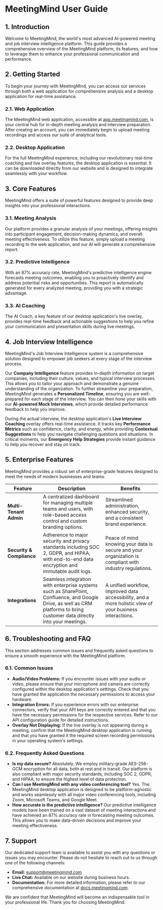 # MeetingMind User Guide

## 1. Introduction

Welcome to MeetingMind, the world's most advanced AI-powered meeting and job interview intelligence platform. This guide provides a comprehensive overview of the MeetingMind platform, its features, and how to leverage them to enhance your professional communication and performance.

## 2. Getting Started

To begin your journey with MeetingMind, you can access our services through both a web application for comprehensive analysis and a desktop application for real-time assistance.

### 2.1. Web Application

The MeetingMind web application, accessible at [app.meetingmind.com](https://app.meetingmind.com), is your central hub for in-depth meeting analysis and interview preparation. After creating an account, you can immediately begin to upload meeting recordings and access our suite of analytical tools.

### 2.2. Desktop Application

For the full MeetingMind experience, including our revolutionary real-time coaching and live overlay features, the desktop application is essential. It can be downloaded directly from our website and is designed to integrate seamlessly with your workflow.

## 3. Core Features

MeetingMind offers a suite of powerful features designed to provide deep insights into your professional interactions.

### 3.1. Meeting Analysis

Our platform provides a granular analysis of your meetings, offering insights into participant engagement, decision-making dynamics, and overall meeting effectiveness. To utilize this feature, simply upload a meeting recording to the web application, and our AI will generate a comprehensive report.

### 3.2. Predictive Intelligence

With an 87% accuracy rate, MeetingMind's predictive intelligence engine forecasts meeting outcomes, enabling you to proactively identify and address potential risks and opportunities. This report is automatically generated for every analyzed meeting, providing you with a strategic advantage.

### 3.3. AI Coaching

The AI Coach, a key feature of our desktop application's live overlay, provides real-time feedback and actionable suggestions to help you refine your communication and presentation skills during live meetings.

## 4. Job Interview Intelligence

MeetingMind's Job Interview Intelligence system is a comprehensive solution designed to empower job seekers at every stage of the interview process.

Our **Company Intelligence** feature provides in-depth information on target companies, including their culture, values, and typical interview processes. This allows you to tailor your approach and demonstrate a genuine understanding of the organization. To further streamline your preparation, MeetingMind generates a **Personalized Timeline**, ensuring you are well-prepared for each stage of the interview. You can then hone your skills with our **AI-powered Mock Interviews**, which provide detailed performance feedback to help you improve.

During the actual interview, the desktop application's **Live Interview Coaching** overlay offers real-time assistance. It tracks key **Performance Metrics** such as confidence, clarity, and energy, while providing **Contextual Suggestions** to help you navigate challenging questions and situations. In critical moments, our **Emergency Help Strategies** provide instant guidance to help you recover and stay on track.

## 5. Enterprise Features

MeetingMind provides a robust set of enterprise-grade features designed to meet the needs of modern businesses and teams.

| Feature                   | Description                                                                                                                                                           | Benefits                                                                                             |
| ------------------------- | --------------------------------------------------------------------------------------------------------------------------------------------------------------------- | ---------------------------------------------------------------------------------------------------- |
| **Multi-Tenant Admin**    | A centralized dashboard for managing multiple teams and users, with role-based access control and custom branding options.                                                | Streamlined administration, enhanced security, and a consistent brand experience.                    |
| **Security & Compliance** | Adherence to major security and privacy standards including SOC 2, GDPR, and HIPAA, with end-to-end data encryption and immutable audit logs.                               | Peace of mind knowing your data is secure and your organization is compliant with industry regulations. |
| **Integrations**          | Seamless integration with enterprise systems such as SharePoint, Confluence, and Google Drive, as well as CRM platforms to bring customer data directly into your meetings. | A unified workflow, improved data accessibility, and a more holistic view of your business interactions. |

## 6. Troubleshooting and FAQ

This section addresses common issues and frequently asked questions to ensure a smooth experience with the MeetingMind platform.

### 6.1. Common Issues

*   **Audio/Video Problems:** If you encounter issues with your audio or video, please ensure that your microphone and camera are correctly configured within the desktop application's settings. Check that you have granted the application the necessary permissions to access your hardware.
*   **Integration Errors:** If you experience errors with our enterprise connectors, verify that your API keys are correctly entered and that you have the necessary permissions for the respective services. Refer to our API configuration guide for detailed instructions.
*   **Overlay Not Displaying:** If the live overlay is not appearing during a meeting, confirm that the MeetingMind desktop application is running and that you have granted it the required screen recording permissions in your operating system's settings.

### 6.2. Frequently Asked Questions

*   **Is my data secure?**
    Absolutely. We employ military-grade AES-256-GCM encryption for all data, both at rest and in transit. Our platform is also compliant with major security standards, including SOC 2, GDPR, and HIPAA, to ensure the highest level of data protection.
*   **Can I use MeetingMind with any video conferencing tool?**
    Yes. The MeetingMind desktop application is designed to be platform-agnostic and works seamlessly with all major video conferencing tools, including Zoom, Microsoft Teams, and Google Meet.
*   **How accurate is the predictive intelligence?**
    Our predictive intelligence models have been trained on a vast dataset of meeting interactions and have achieved an 87% accuracy rate in forecasting meeting outcomes. This allows you to make data-driven decisions and improve your meeting effectiveness.

## 7. Support

Our dedicated support team is available to assist you with any questions or issues you may encounter. Please do not hesitate to reach out to us through one of the following channels:

*   **Email:** [support@meetingmind.com](mailto:support@meetingmind.com)
*   **Live Chat:** Available on our website during business hours.
*   **Documentation:** For more detailed information, please refer to our comprehensive documentation at [docs.meetingmind.com](https://docs.meetingmind.com).

We are confident that MeetingMind will become an indispensable tool in your professional life. Thank you for choosing MeetingMind.

